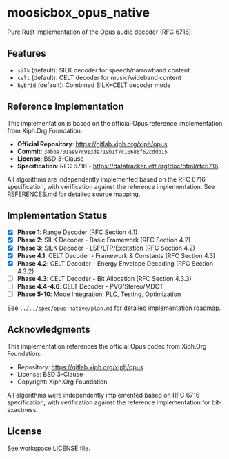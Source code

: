 # moosicbox_opus_native

Pure Rust implementation of the Opus audio decoder (RFC 6716).

## Features

- `silk` (default): SILK decoder for speech/narrowband content
- `celt` (default): CELT decoder for music/wideband content
- `hybrid` (default): Combined SILK+CELT decoder mode

## Reference Implementation

This implementation is based on the official Opus reference implementation from Xiph.Org Foundation:

- **Official Repository**: https://gitlab.xiph.org/xiph/opus
- **Commit**: `34bba701ae97c913de719b1f7c10686f62cddb15`
- **License**: BSD 3-Clause
- **Specification**: RFC 6716 - https://datatracker.ietf.org/doc/html/rfc6716

All algorithms are independently implemented based on the RFC 6716 specification, with verification against the reference implementation. See [REFERENCES.md](REFERENCES.md) for detailed source mapping.

## Implementation Status

- [x] **Phase 1**: Range Decoder (RFC Section 4.1)
- [x] **Phase 2**: SILK Decoder - Basic Framework (RFC Section 4.2)
- [x] **Phase 3**: SILK Decoder - LSF/LTP/Excitation (RFC Section 4.2)
- [x] **Phase 4.1**: CELT Decoder - Framework & Constants (RFC Section 4.3)
- [x] **Phase 4.2**: CELT Decoder - Energy Envelope Decoding (RFC Section 4.3.2)
- [ ] **Phase 4.3**: CELT Decoder - Bit Allocation (RFC Section 4.3.3)
- [ ] **Phase 4.4-4.6**: CELT Decoder - PVQ/Stereo/MDCT
- [ ] **Phase 5-10**: Mode Integration, PLC, Testing, Optimization

See `../../spec/opus-native/plan.md` for detailed implementation roadmap.

## Acknowledgments

This implementation references the official Opus codec from Xiph.Org Foundation:

- Repository: https://gitlab.xiph.org/xiph/opus
- License: BSD 3-Clause
- Copyright: Xiph.Org Foundation

All algorithms were independently implemented based on RFC 6716 specification, with verification against the reference implementation for bit-exactness.

## License

See workspace LICENSE file.
